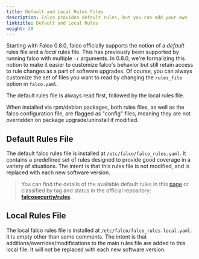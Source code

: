 ```yaml
---
title: Default and Local Rules Files
description: Falco provides default rules, but you can add your own
linktitle: Default and Local Rules
weight: 20
---
```


Starting with Falco 0.8.0, falco officially supports the notion of a _default_ rules file and a _local_ rules file. This has previously been supported by running falco with multiple `-r` arguments. In 0.8.0, we're formalizing this notion to make it easier to customize falco's behavior but still retain access to rule changes as a part of software upgrades. Of course, you can always customize the set of files you want to read by changing the `rules_file` option in `falco.yaml`.

The default rules file is always read first, followed by the local rules file.

When installed via rpm/debian packages, both rules files, as well as the falco configuration file, are flagged as "config" files, meaning they are not overridden on package upgrade/uninstall if modified.

## Default Rules File

The default falco rules file is installed at `/etc/falco/falco_rules.yaml`. It contains a predefined set of rules designed to provide good coverage in a variety of situations. The intent is that this rules file is not modified, and is replaced with each new software version.

> You can find the details of the available default rules in this [page](/docs/reference/rules/default-rules/) or classified by tag and status in the official repository: [**falcosecurity/rules**](https://github.com/falcosecurity/rules/blob/main/rules_inventory/rules_overview.md#falco-rules---summary-stats).

## Local Rules File

The local falco rules file is installed at `/etc/falco/falco_rules.local.yaml`. It is empty other than some comments. The intent is that additions/overrides/modifications to the main rules file are added to this local file. It will not be replaced with each new software version.
